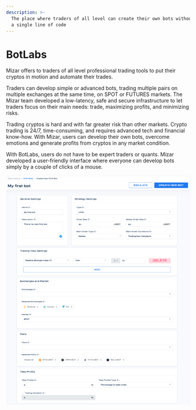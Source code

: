```yaml
---
description: >-
  The place where traders of all level can create their own bots without writing
  a single line of code
---
```


# BotLabs

Mizar offers to traders of all level professional trading tools to put their cryptos in motion and automate their trades.&#x20;

Traders can develop simple or advanced bots, trading multiple pairs on multiple exchanges at the same time, on SPOT or FUTURES markets. The Mizar team developed a low-latency, safe and secure infrastructure to let traders focus on their main needs: trade, maximizing profits, and minimizing risks.&#x20;

Trading cryptos is hard and with far greater risk than other markets. Crypto trading is 24/7, time-consuming, and requires advanced tech and financial know-how. With Mizar, users can develop their own bots, overcome emotions and generate profits from cryptos in any market condition.

With BotLabs, users do not have to be expert traders or quants. Mizar developed a user-friendly interface where everyone can develop bots simply by a couple of clicks of a mouse.

![](../../.gitbook/assets/screenshot-2021-09-16-at-08.49.30.png)

